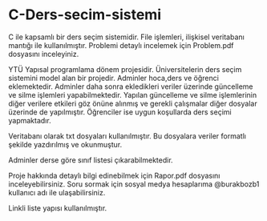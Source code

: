 # C-Ders-secim-sistemi
C ile kapsamlı bir ders seçim sistemidir. File işlemleri, ilişkisel veritabanı mantığı ile kullanılmıştır.
Problemi detaylı incelemek için Problem.pdf dosyasını inceleyiniz.

YTÜ Yapısal programlama dönem projesidir. Üniversitelerin ders seçim sistemini model alan bir projedir. Adminler hoca,ders ve öğrenci eklemektedir.
Adminler daha sonra ekledikleri veriler üzerinde güncelleme ve silme işlemleri yapabilmektedir. Yapılan güncelleme ve silme işlemlerinin diğer
verilere etkileri göz önüne alınmış ve gerekli çalışmalar diğer dosyalar üzerinde de yapılmıştır.
Öğrenciler ise uygun koşullarda ders seçimi yapmaktadır. 

Veritabanı olarak txt dosyaları kullanılmıştır. Bu dosyalara veriler formatlı şekilde yazdırılmış ve okunmuştur.

Adminler derse göre sınıf listesi çıkarabilmektedir.

Proje hakkında detaylı bilgi edinebilmek için Rapor.pdf dosyasını inceleyebilirsiniz.
Soru sormak için sosyal medya hesaplarıma @burakbozb1 kullanıcı adı ile ulaşabilirsiniz.



Linkli liste yapısı kullanılmıştır.
